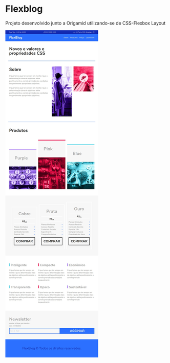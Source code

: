 # Flexblog
Projeto desenvolvido junto a Origamid utilizando-se de CSS-Flexbox Layout

![image](https://github.com/MatheusMdn/Flexblog/blob/master/assets/scrren.jpg)
